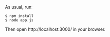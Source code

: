 As usual, run:

    $ npm install
    $ node app.js

Then open http://localhost:3000/ in your browser.
